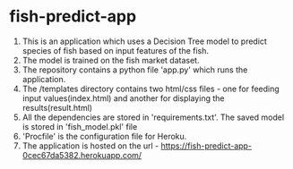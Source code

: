 # fish-predict-app

1. This is an application which uses a Decision Tree model to predict species of fish based on input features of the fish.
2. The model is trained on the fish market dataset.
3. The repository contains a python file 'app.py' which runs the application.
4. The /templates directory contains two html/css files - one for feeding input values(index.html) and another for displaying the results(result.html)
5. All the dependencies are stored in 'requirements.txt'. The saved model is stored in 'fish_model.pkl' file
6. 'Procfile' is the configuration file for Heroku.
7. The application is hosted on the url - https://fish-predict-app-0cec67da5382.herokuapp.com/ 
